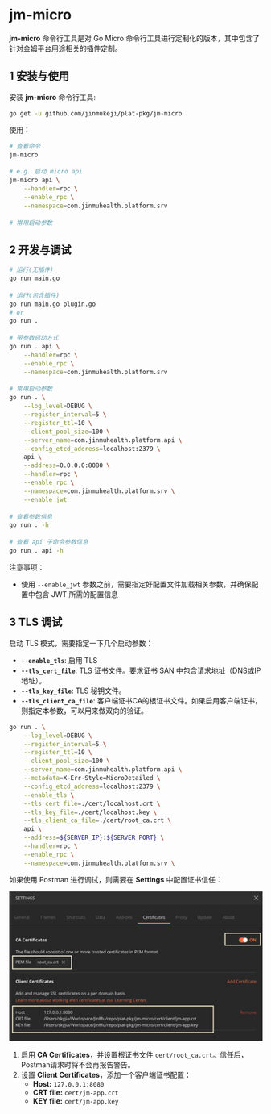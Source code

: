 # jm-micro

**jm-micro** 命令行工具是对 Go Micro 命令行工具进行定制化的版本，其中包含了针对金姆平台用途相关的插件定制。

## 1 安装与使用

安装 **jm-micro** 命令行工具:

```sh
go get -u github.com/jinmukeji/plat-pkg/jm-micro
```

使用：

```sh
# 查看命令
jm-micro

# e.g. 启动 micro api
jm-micro api \
	--handler=rpc \
	--enable_rpc \
	--namespace=com.jinmuhealth.platform.srv
	
# 常用启动参数
```



## 2 开发与调试

```sh
# 运行(无插件)
go run main.go

# 运行(包含插件)
go run main.go plugin.go
# or
go run .

# 带参数启动方式
go run . api \
	--handler=rpc \
	--enable_rpc \
	--namespace=com.jinmuhealth.platform.srv
	
# 常用启动参数
go run . \
    --log_level=DEBUG \
    --register_interval=5 \
    --register_ttl=10 \
    --client_pool_size=100 \
    --server_name=com.jinmuhealth.platform.api \
    --config_etcd_address=localhost:2379 \
    api \
    --address=0.0.0.0:8080 \
    --handler=rpc \
    --enable_rpc \
    --namespace=com.jinmuhealth.platform.srv \
    --enable_jwt
    
# 查看参数信息
go run . -h

# 查看 api 子命令参数信息
go run . api -h
```

注意事项：

- 使用 `--enable_jwt` 参数之前，需要指定好配置文件加载相关参数，并确保配置中包含 JWT 所需的配置信息

## 3 TLS 调试

启动 TLS 模式，需要指定一下几个启动参数：

- **`--enable_tls`**: 启用 TLS
- **`--tls_cert_file`**: TLS 证书文件。要求证书 SAN 中包含请求地址（DNS或IP地址）。
- **`--tls_key_file`**: TLS 秘钥文件。
- **`--tls_client_ca_file`**: 客户端证书CA的根证书文件。如果启用客户端证书，则指定本参数，可以用来做双向的验证。

```sh
go run . \
    --log_level=DEBUG \
    --register_interval=5 \
    --register_ttl=10 \
    --client_pool_size=100 \
    --server_name=com.jinmuhealth.platform.api \
    --metadata=X-Err-Style=MicroDetailed \
    --config_etcd_address=localhost:2379 \
    --enable_tls \
    --tls_cert_file=./cert/localhost.crt \
    --tls_key_file=./cert/localhost.key \
    --tls_client_ca_file=./cert/root_ca.crt \
    api \
    --address=${SERVER_IP}:${SERVER_PORT} \
    --handler=rpc \
    --enable_rpc \
    --namespace=com.jinmuhealth.platform.srv \
```

如果使用 Postman 进行调试，则需要在 **Settings** 中配置证书信任：

![Trust](cert/postman.png)

1. 启用 **CA Certificates**，并设置根证书文件 `cert/root_ca.crt`。信任后，Postman请求时将不会再报告警告。
2. 设置 **Client Certificates**，添加一个客户端证书配置：
   - **Host:** `127.0.0.1:8080`
   - **CRT file:** `cert/jm-app.crt`
   - **KEY file:** `cert/jm-app.key`

